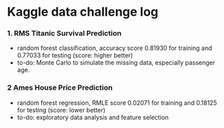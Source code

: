 # Kaggle data challenge log
### 1. RMS Titanic Survival Prediction
- random forest classification, accuracy score 0.81930 for training and 0.77033 for testing (score: higher better) 
- to-do: Monte Carlo to simulate the missing data, especially passenger age.
### 2 Ames House Price Prediction
- random forest regression, RMLE score 0.02071 for training and 0.18125 for testing (score: lower better)
- to-do: exploratory data analysis and feature selection

